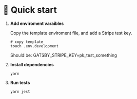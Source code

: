 # 🚀 Quick start

1.  **Add enviroment varaibles**

    Copy the template enviroment file, and add a Stripe test key.

    ```shell
    # copy template
    touch .env.development
    ```

    Should be:
        GATSBY_STRIPE_KEY=pk_test_something

2.  **Install dependencies**


    ```shell
    yarn
    ```

3.  **Run tests**

    ```shell
    yarn jest
    ```